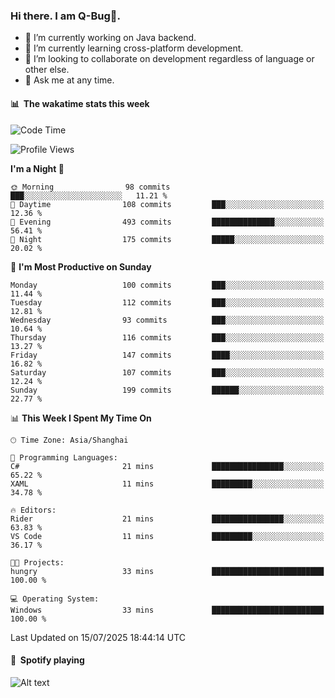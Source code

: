 ### Hi there. I am Q-Bug🐞.

- 🔭 I’m currently working on Java backend.
- 🌱 I’m currently learning cross-platform development.
- 👯 I’m looking to collaborate on development regardless of language or other else.
- 💬 Ask me at any time.

#### 📊 &nbsp;**The wakatime stats this week**  
<!--START_SECTION:waka-->
![Code Time](http://img.shields.io/badge/Code%20Time-331%20hrs%2012%20mins-blue)

![Profile Views](http://img.shields.io/badge/Profile%20Views-0-blue)

**I'm a Night 🦉** 

```text
🌞 Morning                98 commits          ███░░░░░░░░░░░░░░░░░░░░░░   11.21 % 
🌆 Daytime                108 commits         ███░░░░░░░░░░░░░░░░░░░░░░   12.36 % 
🌃 Evening                493 commits         ██████████████░░░░░░░░░░░   56.41 % 
🌙 Night                  175 commits         █████░░░░░░░░░░░░░░░░░░░░   20.02 % 
```
📅 **I'm Most Productive on Sunday** 

```text
Monday                   100 commits         ███░░░░░░░░░░░░░░░░░░░░░░   11.44 % 
Tuesday                  112 commits         ███░░░░░░░░░░░░░░░░░░░░░░   12.81 % 
Wednesday                93 commits          ███░░░░░░░░░░░░░░░░░░░░░░   10.64 % 
Thursday                 116 commits         ███░░░░░░░░░░░░░░░░░░░░░░   13.27 % 
Friday                   147 commits         ████░░░░░░░░░░░░░░░░░░░░░   16.82 % 
Saturday                 107 commits         ███░░░░░░░░░░░░░░░░░░░░░░   12.24 % 
Sunday                   199 commits         ██████░░░░░░░░░░░░░░░░░░░   22.77 % 
```


📊 **This Week I Spent My Time On** 

```text
🕑︎ Time Zone: Asia/Shanghai

💬 Programming Languages: 
C#                       21 mins             ████████████████░░░░░░░░░   65.22 % 
XAML                     11 mins             █████████░░░░░░░░░░░░░░░░   34.78 % 

🔥 Editors: 
Rider                    21 mins             ████████████████░░░░░░░░░   63.83 % 
VS Code                  11 mins             █████████░░░░░░░░░░░░░░░░   36.17 % 

🐱‍💻 Projects: 
hungry                   33 mins             █████████████████████████   100.00 % 

💻 Operating System: 
Windows                  33 mins             █████████████████████████   100.00 % 
```


 Last Updated on 15/07/2025 18:44:14 UTC
<!--END_SECTION:waka-->

#### 🎵 &nbsp;**Spotify playing**  
![Alt text](https://spotify-recently-played-readme.vercel.app/api?user=e5y1o4x7kdt9kf2blu4wvmb4s&unique={true|1|on|yes})
